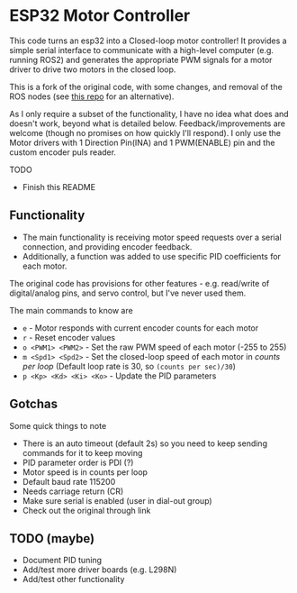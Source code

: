 # ESP32 Motor Controller

This code turns an esp32 into a Closed-loop motor controller!
It provides a simple serial interface to communicate with a high-level computer (e.g. running ROS2) and generates the appropriate PWM signals for a motor driver to drive two motors in the closed loop.

This is a fork of the original code, with some changes, and removal of the ROS nodes (see [this repo](https://github.com/joshnewans/ros_arduino_bridge) for an alternative). 

As I only require a subset of the functionality, I have no idea what does and doesn't work, beyond what is detailed below.
Feedback/improvements are welcome (though no promises on how quickly I'll respond). 
I only use the Motor drivers with 1 Direction Pin(INA) and 1 PWM(ENABLE) pin and the custom encoder puls reader.

TODO
- Finish this README


## Functionality

- The main functionality is receiving motor speed requests over a serial connection, and providing encoder feedback.
- Additionally, a function was added to use specific PID coefficients for each motor.
  
The original code has provisions for other features - e.g. read/write of digital/analog pins, and servo control, but I've never used them.

The main commands to know are

- `e` - Motor responds with current encoder counts for each motor
- `r` - Reset encoder values
- `o <PWM1> <PWM2>` - Set the raw PWM speed of each motor (-255 to 255)
- `m <Spd1> <Spd2>` - Set the closed-loop speed of each motor in *counts per loop* (Default loop rate is 30, so `(counts per sec)/30`)
- `p <Kp> <Kd> <Ki> <Ko>` - Update the PID parameters


## Gotchas

Some quick things to note

- There is an auto timeout (default 2s) so you need to keep sending commands for it to keep moving
- PID parameter order is PDI (?)
- Motor speed is in counts per loop
- Default baud rate 115200
- Needs carriage return (CR)
- Make sure serial is enabled (user in dial-out group)
- Check out the original through link


## TODO (maybe)
- Document PID tuning
- Add/test more driver boards (e.g. L298N)
- Add/test other functionality 
